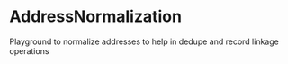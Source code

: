# AddressNormalization
Playground to normalize addresses to help in dedupe and record linkage operations
